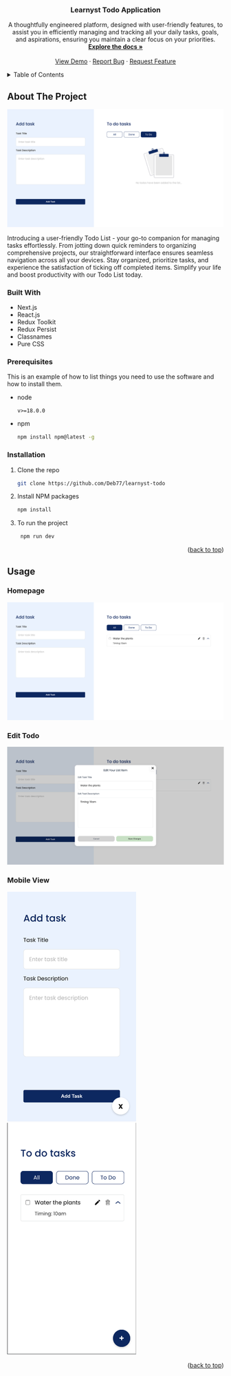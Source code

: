 <a name="readme-top"></a>

<!-- PROJECT LOGO -->
<br />
<div align="center">
  <h3 align="center">Learnyst Todo Application</h3>

  <p align="center">
   A thoughtfully engineered platform, designed with user-friendly features, to assist you in efficiently managing and tracking all your daily tasks, goals, and aspirations, ensuring you maintain a clear focus on your priorities.
    <br />
    <a href="https://github.com/Deb77/learnyst-todo"><strong>Explore the docs »</strong></a>
    <br />
    <br />
    <a href="https://learnyst-todo.pages.dev/">View Demo</a>
    ·
    <a href="https://github.com/Deb77/learnyst-todo/issues/new?labels=bug&template=bug-report---.md">Report Bug</a>
    ·
    <a href="https://github.com/Deb77/learnyst-todo/issues/new?labels=enhancement&template=feature-request---.md">Request Feature</a>
  </p>
</div>

<!-- TABLE OF CONTENTS -->
<details>
  <summary>Table of Contents</summary>
  <ol>
    <li>
      <a href="#about-the-project">About The Project</a>
      <ul>
        <li><a href="#built-with">Built With</a></li>
      </ul>
    </li>
    <li>
      <a href="#getting-started">Getting Started</a>
      <ul>
        <li><a href="#prerequisites">Prerequisites</a></li>
        <li><a href="#installation">Installation</a></li>
      </ul>
    </li>
    <li><a href="#usage">Usage</a></li>
  </ol>
</details>

<!-- ABOUT THE PROJECT -->

## About The Project

![homepage](./screenshots//homepage.png)

Introducing a user-friendly Todo List - your go-to companion for managing tasks effortlessly. From jotting down quick reminders to organizing comprehensive projects, our straightforward interface ensures seamless navigation across all your devices. Stay organized, prioritize tasks, and experience the satisfaction of ticking off completed items. Simplify your life and boost productivity with our Todo List today.

### Built With

- Next.js
- React.js
- Redux Toolkit
- Redux Persist
- Classnames
- Pure CSS

### Prerequisites

This is an example of how to list things you need to use the software and how to install them.

- node
  ```
  v>=18.0.0
  ```
- npm
  ```sh
  npm install npm@latest -g
  ```

### Installation

1. Clone the repo
   ```sh
   git clone https://github.com/Deb77/learnyst-todo
   ```
2. Install NPM packages
   ```sh
   npm install
   ```
3. To run the project
   ```sh
    npm run dev
   ```

<p align="right">(<a href="#readme-top">back to top</a>)</p>

<!-- USAGE EXAMPLES -->

## Usage

### Homepage

![homepageWithTodo](./screenshots/hompageWithTodo.png)

### Edit Todo

![homepageWithTodo](./screenshots/homepageEdit.png)

### Mobile View
<p float="left">
  <img src="./screenshots/addTodoMobile.png" width="300" />
  <img src="./screenshots/todoListMobile.png" width="300" /> 
</p>

<p align="right">(<a href="#readme-top">back to top</a>)</p>
